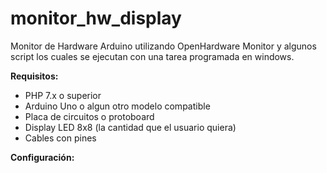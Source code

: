 # monitor_hw_display

Monitor de Hardware Arduino utilizando OpenHardware Monitor y algunos script los cuales se ejecutan con una tarea programada en windows.

<strong>Requisitos:</strong>

<ul>
	<li>PHP 7.x o superior</li>
	<li>Arduino Uno o algun otro modelo compatible</li>
	<li>Placa de circuitos o protoboard</li>
	<li>Display LED 8x8 (la cantidad que el usuario quiera)</li>
	<li>Cables con pines</li>
</ul>


<strong>Configuración:</strong>


